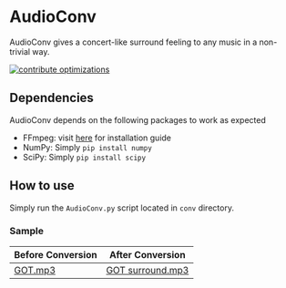 # AudioConv
AudioConv gives a concert-like surround feeling to any music in a non-trivial way.

[![contribute optimizations](https://img.shields.io/badge/contributions-welcome-brightgreen.svg?style=flat)](https://github.com/Mastersam07/AudioConv/issues)

## Dependencies
AudioConv depends on the following packages to work as expected

* FFmpeg: visit [here](https://github.com/adaptlearning/adapt_authoring/wiki/Installing-FFmpeg) for installation guide
* NumPy: Simply `pip install numpy`
* SciPy: Simply `pip install scipy`


## How to use
Simply run the `AudioConv.py` script located in `conv` directory.

### Sample

|   Before Conversion   |   After Conversion  |
----------------------- | --------------------
|   [GOT.mp3](https://raw.githubusercontent.com/Mastersam07/AudioConv/master/sample/G%20O%20T.mp3)   |   [GOT surround.mp3](https://raw.githubusercontent.com/Mastersam07/AudioConv/master/sample/G%20O%20T%20-%203D%20converted.mp3)   |
